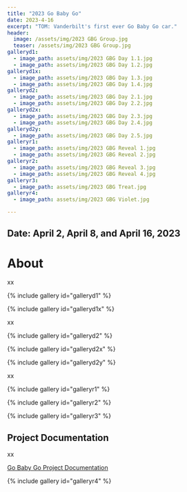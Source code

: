 ```yaml
---
title: "2023 Go Baby Go"
date: 2023-4-16
excerpt: "TOM: Vanderbilt's first ever Go Baby Go car."
header:
  image: /assets/img/2023 GBG Group.jpg
  teaser: /assets/img/2023 GBG Group.jpg
galleryd1:
  - image_path: assets/img/2023 GBG Day 1.1.jpg
  - image_path: assets/img/2023 GBG Day 1.2.jpg
galleryd1x:
  - image_path: assets/img/2023 GBG Day 1.3.jpg
  - image_path: assets/img/2023 GBG Day 1.4.jpg
galleryd2:
  - image_path: assets/img/2023 GBG Day 2.1.jpg
  - image_path: assets/img/2023 GBG Day 2.2.jpg
galleryd2x:
  - image_path: assets/img/2023 GBG Day 2.3.jpg
  - image_path: assets/img/2023 GBG Day 2.4.jpg
galleryd2y:
  - image_path: assets/img/2023 GBG Day 2.5.jpg
galleryr1:
  - image_path: assets/img/2023 GBG Reveal 1.jpg
  - image_path: assets/img/2023 GBG Reveal 2.jpg
galleryr2:
  - image_path: assets/img/2023 GBG Reveal 3.jpg
  - image_path: assets/img/2023 GBG Reveal 4.jpg
galleryr3: 
  - image_path: assets/img/2023 GBG Treat.jpg
galleryr4: 
  - image_path: assets/img/2023 GBG Violet.jpg

---
```


## Date: April 2, April 8, and April 16, 2023<br>

# About

xx

{% include gallery id="galleryd1" %}

{% include gallery id="galleryd1x" %}

xx

{% include gallery id="galleryd2" %}

{% include gallery id="galleryd2x" %}

{% include gallery id="galleryd2y" %}

xx

{% include gallery id="galleryr1" %}

{% include gallery id="galleryr2" %}

{% include gallery id="galleryr3" %}


## Project Documentation

xx

[Go Baby Go Project Documentation](https://tomglobal.org/project?id=65dce93dc360e629290718f4)

{% include gallery id="galleryr4" %}
